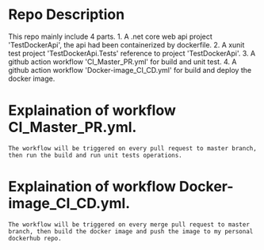 # Repo Description
This repo mainly include 4 parts.
    1. A .net core web api project 'TestDockerApi', the api had been containerized by dockerfile.
    2. A xunit test project 'TestDockerApi.Tests' reference to project 'TestDockerApi'.
    3. A github action workflow 'CI_Master_PR.yml' for build and unit test.
    4. A github action workflow 'Docker-image_CI_CD.yml' for build and deploy the docker image.

# Explaination of workflow CI_Master_PR.yml.
    The workflow will be triggered on every pull request to master branch, then run the build and run unit tests operations.

# Explaination of workflow Docker-image_CI_CD.yml.
    The workflow will be triggered on every merge pull request to master branch, then build the docker image and push the image to my personal
    dockerhub repo.



